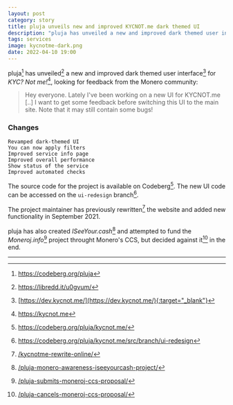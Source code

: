 ```yaml
---
layout: post
category: story
title: pluja unveils new and improved KYCNOT.me dark themed UI
description: "pluja has unveiled a new and improved dark themed user interface for 'KYC? Not me!', looking for feedback from the Monero community."
tags: services
image: kycnotme-dark.png
date: 2022-04-10 19:00
---
```


pluja[^1] has unveiled[^2] a new and improved dark themed user interface[^3] for *KYC? Not me!*[^4], looking for feedback from the Monero community:

> Hey everyone. Lately I've been working on a new UI for KYCNOT.me [..] I want to get some feedback before switching this UI to the main site. Note that it may still contain some bugs!

### Changes

    Revamped dark-themed UI
    You can now apply filters
    Improved service info page
    Improved overall performance
    Show status of the service
    Improved automated checks

The source code for the project is available on Codeberg[^5]. The new UI code can be accessed on the `ui-redesign` branch[^6].

The project maintainer has previously rewritten[^7] the website and added new functionality in September 2021.

pluja has also created *ISeeYour.cash*[^8] and attempted to fund the *Moneroj.info*[^9] project throught Monero's CCS, but decided against it[^10] in the end.

---

[^1]: https://codeberg.org/pluja
[^2]: https://libredd.it/u0gvum/
[^3]: [https://dev.kycnot.me/](https://dev.kycnot.me/){:target="_blank"}
[^4]: https://kycnot.me
[^5]: https://codeberg.org/pluja/kycnot.me/
[^6]: https://codeberg.org/pluja/kycnot.me/src/branch/ui-redesign
[^7]: [/kycnotme-rewrite-online/](/kycnotme-rewrite-online/)
[^8]: [/pluja-monero-awareness-iseeyourcash-project/](/pluja-monero-awareness-iseeyourcash-project/)
[^9]: [/pluja-submits-moneroj-ccs-proposal/](/pluja-submits-moneroj-ccs-proposal/)
[^10]: [/pluja-cancels-moneroj-ccs-proposal/](/pluja-cancels-moneroj-ccs-proposal/)

